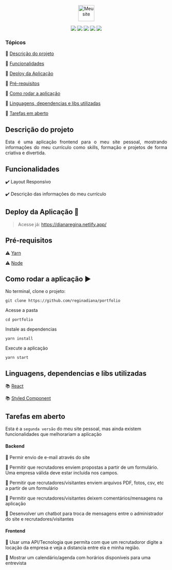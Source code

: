 <p align="center">
<a href="https://dianaregina.netlify.app/"><img src="https://user-images.githubusercontent.com/46378210/93837769-cfff6200-fc5d-11ea-8e5a-ebc0489b8e76.png" width="50" alt="Meu site"></a>
</p>

<p align="center">
  <img src="https://img.shields.io/static/v1?label=react&message=framework&color=blue&style=for-the-badge&logo=REACT"/>
  <img src="https://img.shields.io/static/v1?label=Netlify&message=deploy&color=blue&style=for-the-badge&logo=netlify"/>
  <img src="http://img.shields.io/static/v1?label=License&message=MIT&color=green&style=for-the-badge"/>
  <img src="http://img.shields.io/static/v1?label=STATUS&message=CONCLUIDO&color=GREEN&style=for-the-badge"/>
  <img src="http://img.shields.io/static/v1?label=vers%C3%A3o%20do%20projeto&message=v3.0.0&color=violet&style=for-the-badge&logo=github">
</p>

### Tópicos 

:small_blue_diamond: [Descrição do projeto](#descrição-do-projeto)

:small_blue_diamond: [Funcionalidades](#funcionalidades)

:small_blue_diamond: [Deploy da Aplicação](#deploy-da-aplicação-dash)

:small_blue_diamond: [Pré-requisitos](#pré-requisitos)

:small_blue_diamond: [Como rodar a aplicação](#como-rodar-a-aplicação-arrow_forward)

:small_blue_diamond: [Linguagens, dependencias e libs utilizadas ](#linguagens-dependencias-e-libs-utilizadas)

:small_blue_diamond: [Tarefas em aberto](#tarefas-em-aberto)

## Descrição do projeto 

<p align="justify">
  Esta é uma aplicação frontend para o meu site pessoal, mostrando informações do meu currículo como skills, formação e projetos de forma criativa e divertida. 
</p>

## Funcionalidades

:heavy_check_mark: Layout Responsívo 

:heavy_check_mark: Descrição das informações do meu currículo

## Deploy da Aplicação :dash:

> Acesse já: https://dianaregina.netlify.app/


## Pré-requisitos

:warning: [Yarn](https://yarnpkg.com/lang/pt-BR/docs/install/)

:warning: [Node](https://nodejs.org/en/download/)

## Como rodar a aplicação :arrow_forward:

No terminal, clone o projeto: 

```
git clone https://github.com/reginadiana/portfolio
```
Acesse a pasta
```
cd portfolio
```
Instale as dependencias 
```
yarn install
```
Execute a aplicação
```
yarn start
```

## Linguagens, dependencias e libs utilizadas 

:books: [React](https://pt-br.reactjs.org/docs/create-a-new-react-app.html)

:books: [Styled Component](https://styled-components.com/)

## Tarefas em aberto

Esta é a `segunda versão` do meu site pessoal, mas ainda existem funcionalidades que melhorariam a aplicação 

#### Backend 

:memo: Permir envio de e-mail através do site

:memo: Permitir que recrutadores enviem propostas a partir de um formulário. Uma empresa válida deve estar incluida nos campos.  

:memo: Permitir que recrutadores/visitantes enviem arquivos PDF, fotos, csv, etc a partir de um formulário

:memo: Permitir que recrutadores/visitantes deixem comentários/mensagens na aplicação

:memo: Desenvolver um chatbot para troca de mensagens entre o administrador do site e recrutadores/visitantes

#### Frontend

:memo: Usar uma API/Tecnologia que permita com que um recrutadoror digite a locação da empresa e veja a distancia entre ela e minha região. 

:memo: Mostrar um calendário/agenda com horários disponíveis para uma entrevista
